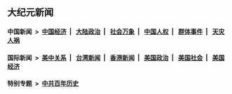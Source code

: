 ## 大纪元新闻

#### 中国新闻 &nbsp;>&nbsp; [中国经济](indexes/ncid283/README.md?06181645) &nbsp;| &nbsp; [大陆政治](indexes/ncid277/README.md?06181645) &nbsp;| &nbsp; [社会万象](indexes/ncid282/README.md?06181645) &nbsp;| &nbsp; [中国人权](indexes/ncid278/README.md?06181645) &nbsp;| &nbsp; [群体事件](indexes/ncid279/README.md?06181645) &nbsp;| &nbsp; [天灾人祸](indexes/ncid280/README.md?06181645)

#### 国际新闻 &nbsp;>&nbsp; [美中关系](indexes/nf1412576/README.md?06181645) &nbsp;| &nbsp; [台湾新闻](indexes/ncid1349361/README.md?06181645) &nbsp;| &nbsp; [香港新闻](indexes/ncid1349362/README.md?06181645) &nbsp;| &nbsp; [美国政治](indexes/ncid1078159/README.md?06181645) &nbsp;| &nbsp; [美国社会](indexes/ncid1078160/README.md?06181645) &nbsp;| &nbsp; [美国经济](indexes/ncid1078158/README.md?06181645)

#### 特别专题 &nbsp;>&nbsp; [中共百年历史](https://github.com/epoch-news/epoch-special/blob/master/README.md?06181645)  
